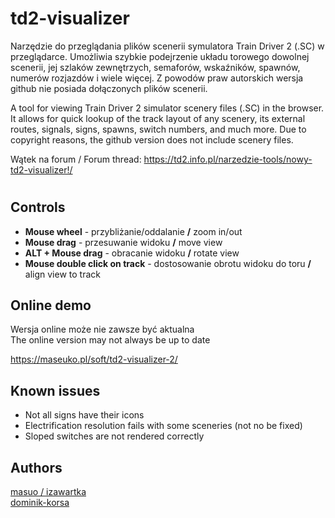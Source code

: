 # td2-visualizer

Narzędzie do przeglądania plików scenerii symulatora Train Driver 2 (.SC) w przeglądarce. Umożliwia szybkie podejrzenie układu torowego dowolnej scenerii, jej szlaków zewnętrzych, semaforów, wskaźników, spawnów, numerów rozjazdów i wiele więcej. Z powodów praw autorskich wersja github nie posiada dołączonych plików scenerii.

A tool for viewing Train Driver 2 simulator scenery files (.SC) in the browser. It allows for quick lookup of the track layout of any scenery, its external routes, signals, signs, spawns, switch numbers, and much more. Due to copyright reasons, the github version does not include scenery files.

Wątek na forum / Forum thread:
https://td2.info.pl/narzedzie-tools/nowy-td2-visualizer!/

#

## Controls

- **Mouse wheel** - przybliżanie/oddalanie **/** zoom in/out
- **Mouse drag** - przesuwanie widoku **/** move view
- **ALT + Mouse drag** - obracanie widoku **/** rotate view
- **Mouse double click on track** - dostosowanie obrotu widoku do toru **/** align view to track

## Online demo

Wersja online może nie zawsze być aktualna<br>
The online version may not always be up to date

https://maseuko.pl/soft/td2-visualizer-2/

## Known issues

- Not all signs have their icons
- Electrification resolution fails with some sceneries (not no be fixed)
- Sloped switches are not rendered correctly

## Authors

[masuo / izawartka](https://github.com/izawartka/)<br>
[dominik-korsa](https://github.com/dominik-korsa/)
